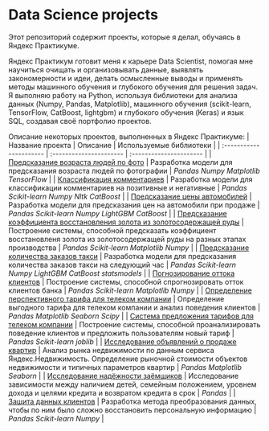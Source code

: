 # Data Science projects
Этот репозиторий содержит проекты, которые я делал, обучаясь в Яндекс Практикуме.


Яндекс Практикум готовит меня к карьере Data Scientist, помогая мне научиться очищать и организовывать данные, выявлять закономерности и идеи, делать осмысленные выводы и применять методы машинного обучения и глубокого обучения для решения задач. Я выполняю работу на Python, используя библиотеки для анализа данных (Numpy, Pandas, Matplotlib), машинного обучения (scikit-learn, TensorFlow, CatBoost, lightgbm) и глубокого обучения (Keras) и язык SQL, создавая своё портфолио проектов.

Описание некоторых проектов, выполненных в Яндекс Практикуме:
| Название проекта | Описание | Используемые библиотеки | 
| :---------------------- | :---------------------- | :---------------------- |
| [Предсказание возраста людей по фото](age_of_the_photo) | Разработка модели для предсказания возраста людей по фотографии | *Pandas* *Numpy* *Matplotlib* *TensorFlow* |
| [Классификация комментариев](comments_classification) | Разработка модели для классификации комментариев на позитивные и негативные | *Pandas* *Scikit-learn* *Numpy* *Nltk* *CatBoost* |
| [Предсказание цены автомобилей](car_price) | Разработка модели для предсказания цен на автомобили при продаже | *Pandas* *Scikit-learn* *Numpy* *LightGBM* *CatBoost* |
| [Предсказание коэффициента восстановления золота из золотосодержащей руды](the_study_of_gold) | Построение системы, способной предсказать коэффициент восстановленя золота из золотосодержащей руды на разных этапах производства | *Pandas* *Scikit-learn* *Matplotlib* *Numpy* |
| [Предсказание количества заказов такси](taxi_congestion) | Разработка модели для предсказания количества заказов такси на следующий час | *Pandas* *Scikit-learn* *Numpy* *LightGBM* *CatBoost* *statsmodels* |
| [Погнозирование оттока клиентов](outflow_forecast) | Построение системы, способной спрогнозировать отток клиентов банка | *Pandas* *Scikit-learn* *Matplotlib* *Numpy* |
| [Определение перспективного тарифа для телеком компании](determining_the_best_rate) | Определение выгодного тарифа для телеком компании и анализ поведения клиентов | *Pandas* *Matplotlib* *Seaborn* *Scipy* |
| [Система предложения тарифов для телеком компании](selecting_a_fare) | Построение системы, способной проанализировать поведение клиентов и предложить пользователям новый тариф | *Pandas* *Scikit-learn* *joblib* |
| [Исследование объявлений о продаже квартир](ads_for_the_sale_of_apartments) | Анализ рынка недвижимости по данным сервиса Яндекс.Недвижимость. Определение рыночной стоимости объектов недвижимости и типичных параметров квартир | *Pandas* *Matplotlib* *Seaborn* |
| [Исследование надёжности заёмщиков](reliability_of_borrowers) | Исследование зависимости между наличием детей, семейным положением, уровнем дохода и целями кредита и возвратом кредита в срок | *Pandas* |
| [Защита данных клиентов](data_protection) | Разработка метода преобразования данных, чтобы по ним было сложно восстановить персональную информацию | *Pandas* *Scikit-learn* *Numpy* |
